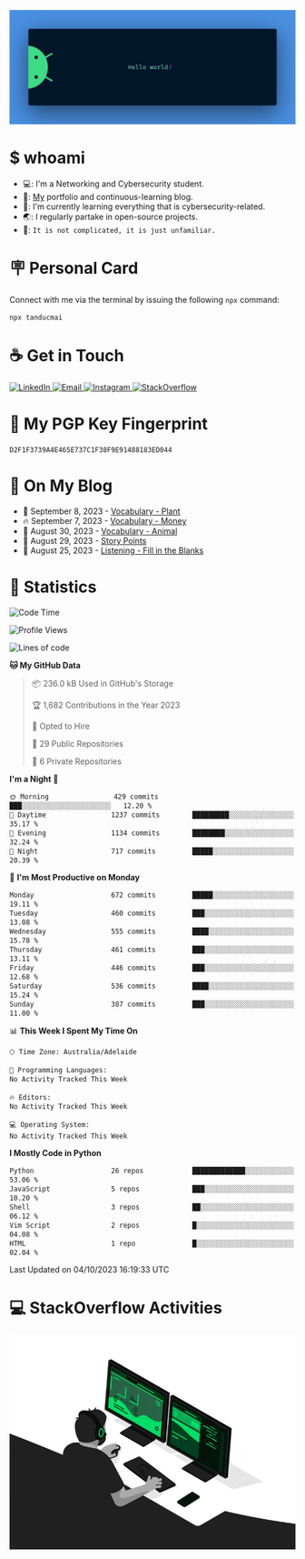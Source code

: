 <p align="center"><img src="assets/banner.png" /></p>

[//]: ![](https://github.com/tanducmai/tanducmai/actions/workflows/waka-stats.yml/badge.svg)
[//]: ![](https://github.com/tanducmai/tanducmai/actions/workflows/latest-blogs.yml/badge.svg)
[//]: ![](https://github.com/tanducmai/tanducmai/actions/workflows/stackoverflow-activities.yml/badge.svg)

# $ whoami

- 💻: I'm a Networking and Cybersecurity student.
- 🔭: [My](https://tanducmai.com/) portfolio and continuous-learning blog.
- 🌱: I'm currently learning everything that is cybersecurity-related.
- 🌏: I regularly partake in open-source projects.
- 💬: `It is not complicated, it is just unfamiliar.`

# 🪧 Personal Card

Connect with me via the terminal by issuing the following `npx` command:

```bash
npx tanducmai
```

# ☕ Get in Touch

<a target="_blank" href="https://www.linkedin.com/in/tanducmai/">
  <img alt="LinkedIn" src="https://img.shields.io/badge/LinkedIn-0077B5?style=for-the-badge&logo=linkedin&logoColor=white" />
</a>
<a target="_blank" href="mailto:henryfromvietnam@gmail.com">
  <img alt="Email" src="https://img.shields.io/badge/Gmail-D14836?style=for-the-badge&logo=gmail&logoColor=white" />
</a>
<a target="_blank" href="https://www.instagram.com/henry.maii/">
  <img alt="Instagram" src="https://img.shields.io/badge/Instagram-E4405F?style=for-the-badge&logo=instagram&logoColor=white" />
</a>
<a target="_blank" href="https://stackoverflow.com/users/16999206/tanducmai">
  <img alt="StackOverflow" src="https://img.shields.io/static/v1?message=Stackoverflow&logo=stackoverflow&label=&color=FE7A16&logoColor=white&labelColor=&style=for-the-badge" />
</a>

# 🔐 My PGP Key Fingerprint

`D2F1F3739A4E465E737C1F38F9E91488183ED044`

# 📜 On My Blog

<!-- BLOG-POST-LIST:START -->
 - 💯 September 8, 2023 - [Vocabulary - Plant](https://tanducmai.com/posts/glossaries/vocabulary-plant/)
 - 🔥 September 7, 2023 - [Vocabulary - Money](https://tanducmai.com/posts/glossaries/vocabulary-money/)
 - 💫 August 30, 2023 - [Vocabulary - Animal](https://tanducmai.com/posts/glossaries/vocabulary-animal/)
 - 🚀 August 29, 2023 - [Story Points](https://tanducmai.com/posts/agile-development-and-governance/story-points/)
 - 🌮 August 25, 2023 - [Listening - Fill in the Blanks](https://tanducmai.com/posts/glossaries/lfib/)<!-- BLOG-POST-LIST:END -->

# 🔢 Statistics

<!--START_SECTION:waka-->
![Code Time](http://img.shields.io/badge/Code%20Time-133%20hrs%2054%20mins-blue)

![Profile Views](http://img.shields.io/badge/Profile%20Views-0-blue)

![Lines of code](https://img.shields.io/badge/From%20Hello%20World%20I%27ve%20Written-9.1%20million%20lines%20of%20code-blue)

**🐱 My GitHub Data** 

> 📦 236.0 kB Used in GitHub's Storage 
 > 
> 🏆 1,682 Contributions in the Year 2023
 > 
> 💼 Opted to Hire
 > 
> 📜 29 Public Repositories 
 > 
> 🔑 6 Private Repositories 
 > 
**I'm a Night 🦉** 

```text
🌞 Morning                429 commits         ███░░░░░░░░░░░░░░░░░░░░░░   12.20 % 
🌆 Daytime                1237 commits        █████████░░░░░░░░░░░░░░░░   35.17 % 
🌃 Evening                1134 commits        ████████░░░░░░░░░░░░░░░░░   32.24 % 
🌙 Night                  717 commits         █████░░░░░░░░░░░░░░░░░░░░   20.39 % 
```
📅 **I'm Most Productive on Monday** 

```text
Monday                   672 commits         █████░░░░░░░░░░░░░░░░░░░░   19.11 % 
Tuesday                  460 commits         ███░░░░░░░░░░░░░░░░░░░░░░   13.08 % 
Wednesday                555 commits         ████░░░░░░░░░░░░░░░░░░░░░   15.78 % 
Thursday                 461 commits         ███░░░░░░░░░░░░░░░░░░░░░░   13.11 % 
Friday                   446 commits         ███░░░░░░░░░░░░░░░░░░░░░░   12.68 % 
Saturday                 536 commits         ████░░░░░░░░░░░░░░░░░░░░░   15.24 % 
Sunday                   387 commits         ███░░░░░░░░░░░░░░░░░░░░░░   11.00 % 
```


📊 **This Week I Spent My Time On** 

```text
🕑︎ Time Zone: Australia/Adelaide

💬 Programming Languages: 
No Activity Tracked This Week

🔥 Editors: 
No Activity Tracked This Week

💻 Operating System: 
No Activity Tracked This Week
```

**I Mostly Code in Python** 

```text
Python                   26 repos            █████████████░░░░░░░░░░░░   53.06 % 
JavaScript               5 repos             ███░░░░░░░░░░░░░░░░░░░░░░   10.20 % 
Shell                    3 repos             ██░░░░░░░░░░░░░░░░░░░░░░░   06.12 % 
Vim Script               2 repos             █░░░░░░░░░░░░░░░░░░░░░░░░   04.08 % 
HTML                     1 repo              █░░░░░░░░░░░░░░░░░░░░░░░░   02.04 % 
```




 Last Updated on 04/10/2023 16:19:33 UTC
<!--END_SECTION:waka-->

# 💻 StackOverflow Activities

<!-- STACKOVERFLOW:START -->
<!-- STACKOVERFLOW:END -->

<p align="center"><img src="assets/developer.gif" /></p>
